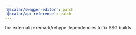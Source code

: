 ```yaml
---
'@scalar/swagger-editor': patch
'@scalar/api-reference': patch
---
```


fix: externalize remark/rehype dependencies to fix SSG builds
